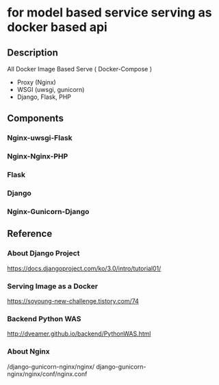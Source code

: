 # for model based service serving as docker based api
## Description
All Docker Image Based Serve ( Docker-Compose )
- Proxy (Nginx)
- WSGI (uwsgi, gunicorn)
- Django, Flask, PHP
## Components
### Nginx-uwsgi-Flask
### Nginx-Nginx-PHP
### Flask
### Django
### Nginx-Gunicorn-Django

## Reference
### About Django Project 
https://docs.djangoproject.com/ko/3.0/intro/tutorial01/

### Serving Image as a Docker
https://soyoung-new-challenge.tistory.com/74

### Backend Python WAS 
http://dveamer.github.io/backend/PythonWAS.html

### About Nginx 
/django-gunicorn-nginx/nginx/
django-gunicorn-nginx/nginx/conf/nginx.conf